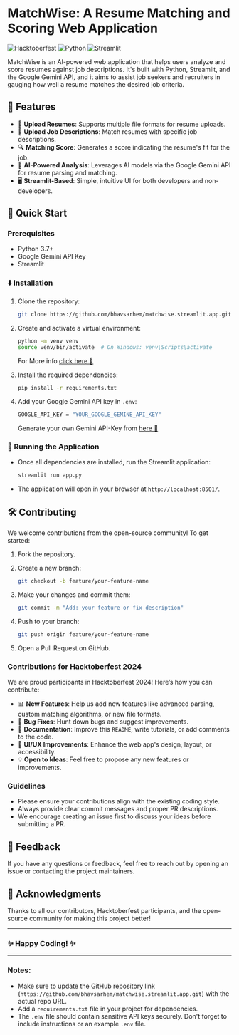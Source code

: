 # MatchWise: A Resume Matching and Scoring Web Application

![Hacktoberfest](https://img.shields.io/badge/Hacktoberfest-2024-blueviolet)
![Python](https://img.shields.io/badge/Python-3.x-blue)
![Streamlit](https://img.shields.io/badge/Streamlit-1.x-brightgreen)

MatchWise is an AI-powered web application that helps users analyze and score resumes against job descriptions. It's built with Python, Streamlit, and the Google Gemini API, and it aims to assist job seekers and recruiters in gauging how well a resume matches the desired job criteria.

## 🎯 Features

- 📄 **Upload Resumes**: Supports multiple file formats for resume uploads.
- 💼 **Upload Job Descriptions**: Match resumes with specific job descriptions.
- 🔍 **Matching Score**: Generates a score indicating the resume's fit for the job.
- 🧠 **AI-Powered Analysis**: Leverages AI models via the Google Gemini API for resume parsing and matching.
- 🖥️ **Streamlit-Based**: Simple, intuitive UI for both developers and non-developers.

## 🚀 Quick Start

### Prerequisites

- Python 3.7+
- Google Gemini API Key
- Streamlit

### ⬇️ Installation

1. Clone the repository:

   ```bash
   git clone https://github.com/bhavsarhem/matchwise.streamlit.app.git
   ```

2. Create and activate a virtual environment:

   ```bash
   python -m venv venv
   source venv/bin/activate  # On Windows: venv\Scripts\activate
   ```
   For More info [click here 🔗](https://python.land/virtual-environments/virtualenv)

3. Install the required dependencies:

   ```bash
   pip install -r requirements.txt
   ```

4. Add your Google Gemini API key in `.env`:

   ```bash
   GOOGLE_API_KEY = "YOUR_GOOGLE_GEMINE_API_KEY"
   ```
   Generate your own Gemini API-Key from [here 🔗](https://ai.google.dev/gemini-api/docs/api-key#:~:text=The%20Google%20AI%20Gemini%20API%20uses%20API%20keys%20for%20authorization.)

### 📲 Running the Application

- Once all dependencies are installed, run the Streamlit application:

  ```bash
  streamlit run app.py
  ```

- The application will open in your browser at `http://localhost:8501/`.

## 🛠️ Contributing

We welcome contributions from the open-source community! To get started:

1. Fork the repository.
2. Create a new branch:

   ```bash
   git checkout -b feature/your-feature-name
   ```

3. Make your changes and commit them:

   ```bash
   git commit -m "Add: your feature or fix description"
   ```

4. Push to your branch:

   ```bash
   git push origin feature/your-feature-name
   ```

5. Open a Pull Request on GitHub.

### Contributions for Hacktoberfest 2024

We are proud participants in Hacktoberfest 2024! Here’s how you can contribute:

- 📊 **New Features**: Help us add new features like advanced parsing, custom matching algorithms, or new file formats.
- 🐛 **Bug Fixes**: Hunt down bugs and suggest improvements.
- 📖 **Documentation**: Improve this `README`, write tutorials, or add comments to the code.
- 🎨 **UI/UX Improvements**: Enhance the web app's design, layout, or accessibility.
- 💡 **Open to Ideas**: Feel free to propose any new features or improvements.

### Guidelines

- Please ensure your contributions align with the existing coding style.
- Always provide clear commit messages and proper PR descriptions.
- We encourage creating an issue first to discuss your ideas before submitting a PR.

## 💬 Feedback

If you have any questions or feedback, feel free to reach out by opening an issue or contacting the project maintainers.

## 🙌 Acknowledgments

Thanks to all our contributors, Hacktoberfest participants, and the open-source community for making this project better!

---

### ✨ Happy Coding! ✨

---


### Notes:
- Make sure to update the GitHub repository link (`https://github.com/bhavsarhem/matchwise.streamlit.app.git`) with the actual repo URL.
- Add a `requirements.txt` file in your project for dependencies.
- The `.env` file should contain sensitive API keys securely. Don't forget to include instructions or an example `.env` file.
